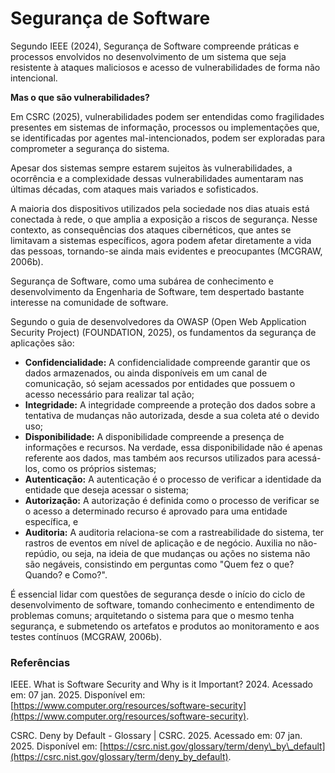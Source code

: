 # Segurança de Software

Segundo IEEE (2024), Segurança de Software compreende práticas e processos envolvidos no desenvolvimento de um sistema que seja resistente à ataques maliciosos e acesso de vulnerabilidades de forma não intencional.&#x20;

**Mas o que são vulnerabilidades?**

Em CSRC (2025),  vulnerabilidades podem ser entendidas como fragilidades presentes em sistemas de informação, processos ou implementações que, se identificadas por agentes mal-intencionados, podem ser exploradas para comprometer a segurança do sistema.

Apesar dos sistemas sempre estarem sujeitos às vulnerabilidades, a ocorrência e a complexidade dessas vulnerabilidades aumentaram nas últimas décadas, com ataques mais variados e sofisticados.

A maioria dos dispositivos utilizados pela sociedade nos dias atuais está conectada à rede, o que amplia a exposição a riscos de segurança. Nesse contexto, as consequências dos ataques cibernéticos, que antes se limitavam a sistemas específicos, agora podem afetar diretamente a vida das pessoas, tornando-se ainda mais evidentes e preocupantes (MCGRAW, 2006b).

Segurança de Software, como uma subárea de conhecimento e desenvolvimento da Engenharia de Software, tem despertado bastante interesse na comunidade de software.

Segundo o guia de desenvolvedores da OWASP (Open Web Application Security Project) (FOUNDATION, 2025), os fundamentos da segurança de aplicações são:

* **Confidencialidade:** A confidencialidade compreende garantir que os dados armazenados, ou ainda disponíveis em um canal de comunicação, só sejam acessados por entidades que possuem o acesso necessário para realizar tal ação;
* **Integridade:** A integridade compreende a proteção dos dados sobre a tentativa de mudanças não autorizada, desde a sua coleta até o devido uso;
* **Disponibilidade:** A disponibilidade compreende a presença de informações e recursos. Na verdade, essa disponibilidade não é apenas referente aos dados, mas também aos recursos utilizados para acessá-los, como os próprios sistemas;
* **Autenticação:** A autenticação é o processo de verificar a identidade da entidade que deseja acessar o sistema;
* **Autorização:** A autorização é definida como o processo de verificar se o acesso a determinado recurso é aprovado para uma entidade específica, e
* **Auditoria:** A auditoria relaciona-se com a rastreabilidade do sistema, ter rastros de eventos em nível de aplicação e de negócio. Auxilia no não-repúdio, ou seja, na ideia de que mudanças ou ações no sistema não são negáveis, consistindo em perguntas como "Quem fez o que? Quando? e Como?".

É essencial lidar com questões de segurança desde o início do ciclo de desenvolvimento de software, tomando conhecimento e entendimento de problemas comuns; arquitetando o sistema para que o mesmo tenha segurança, e submetendo os artefatos e produtos ao monitoramento e aos testes contínuos (MCGRAW, 2006b).



### Referências

IEEE. What is Software Security and Why is it Important? 2024. Acessado em: 07 jan. 2025. Disponível em: [https://www.computer.org/resources/software-security](https://www.computer.org/resources/software-security).

CSRC. Deny by Default - Glossary | CSRC. 2025. Acessado em: 07 jan. 2025. Disponível em: [https://csrc.nist.gov/glossary/term/deny\_by\_default](https://csrc.nist.gov/glossary/term/deny_by_default).



